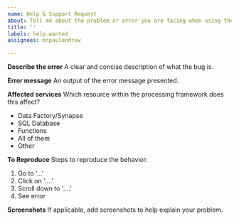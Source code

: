 ```yaml
---
name: Help & Support Request
about: Tell me about the problem or error you are facing when using the procfwk
title: ''
labels: help wanted
assignees: mrpaulandrew

---
```


**Describe the error**
A clear and concise description of what the bug is.

**Error message**
An output of the error message presented.

**Affected services**
Which resource within the processing framework does this affect?
* Data Factory/Synapse
* SQL Database
* Functions
* All of them
* Other

**To Reproduce**
Steps to reproduce the behavior:
1. Go to '...'
2. Click on '....'
3. Scroll down to '....'
4. See error

**Screenshots**
If applicable, add screenshots to help explain your problem.
